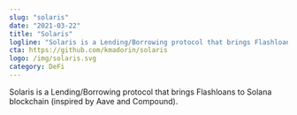 ```yaml
---
slug: "solaris"
date: "2021-03-22"
title: "Solaris"
logline: "Solaris is a Lending/Borrowing protocol that brings Flashloans to Solana blockchain (inspired by Aave and Compound)."
cta: https://github.com/kmadorin/solaris
logo: /img/solaris.svg
category: DeFi
---
```


Solaris is a Lending/Borrowing protocol that brings Flashloans to Solana blockchain (inspired by Aave and Compound).
